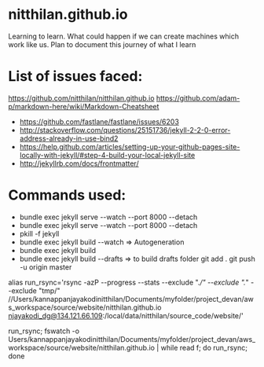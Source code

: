 # nitthilan.github.io
Learning to learn. What could happen if we can create machines which work like us. Plan to document this journey of what I learn


List of issues faced:
=====================
https://github.com/nitthilan/nitthilan.github.io
https://github.com/adam-p/markdown-here/wiki/Markdown-Cheatsheet

- https://github.com/fastlane/fastlane/issues/6203
- http://stackoverflow.com/questions/25151736/jekyll-2-2-0-error-address-already-in-use-bind2
- https://help.github.com/articles/setting-up-your-github-pages-site-locally-with-jekyll/#step-4-build-your-local-jekyll-site
- http://jekyllrb.com/docs/frontmatter/


Commands used:
==============
- bundle exec jekyll serve --watch --port 8000 --detach
- bundle exec jekyll serve --watch --port 8000 --detach
- pkill -f jekyll
- bundle exec jekyll build --watch => Autogeneration
- bundle exec jekyll build
- bundle exec jekyll build --drafts => to build drafts folder
git add . 
git push -u origin master



alias run_rsync='rsync -azP --progress --stats --exclude ".*/" --exclude ".*" --exclude "tmp/" //Users/kannappanjayakodinitthilan/Documents/myfolder/project_devan/aws_workspace/source/website/nitthilan.github.io njayakodi_dg@134.121.66.109:/local/data/nitthilan/source_code/website/'

run_rsync; fswatch -o Users/kannappanjayakodinitthilan/Documents/myfolder/project_devan/aws_workspace/source/website/nitthilan.github.io | while read f; do run_rsync; done